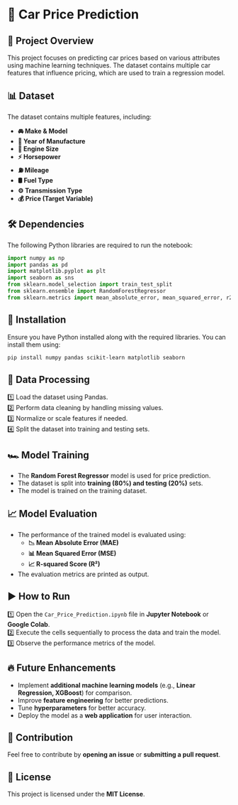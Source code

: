 # 🚗 Car Price Prediction

## 📌 Project Overview
This project focuses on predicting car prices based on various attributes using machine learning techniques. The dataset contains multiple car features that influence pricing, which are used to train a regression model.

## 📊 Dataset
The dataset contains multiple features, including:
- **🚘 Make & Model**
- **📅 Year of Manufacture**
- **🔧 Engine Size**
- **⚡ Horsepower**
- **⛽ Mileage**
- **🛢 Fuel Type**
- **⚙️ Transmission Type**
- **💰 Price (Target Variable)**

## 🛠 Dependencies
The following Python libraries are required to run the notebook:
```python
import numpy as np
import pandas as pd
import matplotlib.pyplot as plt
import seaborn as sns
from sklearn.model_selection import train_test_split
from sklearn.ensemble import RandomForestRegressor
from sklearn.metrics import mean_absolute_error, mean_squared_error, r2_score
```

## 🚀 Installation
Ensure you have Python installed along with the required libraries. You can install them using:
```sh
pip install numpy pandas scikit-learn matplotlib seaborn
```

## 🔄 Data Processing
1️⃣ Load the dataset using Pandas.  
2️⃣ Perform data cleaning by handling missing values.  
3️⃣ Normalize or scale features if needed.  
4️⃣ Split the dataset into training and testing sets.  

## 🏎️ Model Training
- The **Random Forest Regressor** model is used for price prediction.
- The dataset is split into **training (80%) and testing (20%)** sets.
- The model is trained on the training dataset.

## 📈 Model Evaluation
- The performance of the trained model is evaluated using:
  - **📉 Mean Absolute Error (MAE)**
  - **📊 Mean Squared Error (MSE)**
  - **📈 R-squared Score (R²)**
- The evaluation metrics are printed as output.

## ▶️ How to Run
1️⃣ Open the `Car_Price_Prediction.ipynb` file in **Jupyter Notebook** or **Google Colab**.  
2️⃣ Execute the cells sequentially to process the data and train the model.  
3️⃣ Observe the performance metrics of the model.  

## 🔥 Future Enhancements
- Implement **additional machine learning models** (e.g., **Linear Regression, XGBoost**) for comparison.  
- Improve **feature engineering** for better predictions.  
- Tune **hyperparameters** for better accuracy.  
- Deploy the model as a **web application** for user interaction.  

## 🤝 Contribution
Feel free to contribute by **opening an issue** or **submitting a pull request**.  

## 📜 License
This project is licensed under the **MIT License**.
